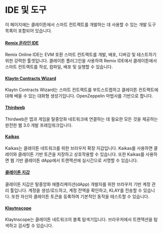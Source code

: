 # IDE 및 도구

이 페이지에는 클레이튼에서 스마트 컨트랙트를 개발하는 데 사용할 수 있는 개발 도구 목록이 포함되어 있습니다.

#### [Remix 온라인 IDE](https://remix.ethereum.org/) <a href="#remix-ide" id="remix-ide"></a>

Remix Online IDE는 EVM 호환 스마트 컨트랙트를 개발, 배포, 디버깅 및 테스트하기 위한 강력한 툴셋입니다. 클레이튼 플러그인을 사용하여 Remix IDE에서 클레이튼에서 스마트 컨트랙트를 작성, 컴파일, 배포 및 실행할 수 있습니다.

#### [Klaytn Contracts Wizard](https://wizard.klaytn.foundation/) <a href="#klaytn-contract-wizard" id="klaytn-contract-wizard"></a>

Klaytn Contracts Wizard는 스마트 컨트랙트를 부트스트랩하고 클레이튼 컨트랙트에 대해 배울 수 있는 대화형 생성기입니다. OpenZeppelin 마법사를 기반으로 합니다.

#### [Thirdweb](../deploy/thirdweb.md) <a href="#thirdweb" id="thirdweb"></a>

Thirdweb은 앱과 게임을 탈중앙화 네트워크에 연결하는 데 필요한 모든 것을 제공하는 완전한 웹 3.0 개발 프레임워크입니다.

#### [Kaikas](../../tools/wallets/kaikas.md) <a href="#kaikas" id="kaikas"></a>

Kaikas는 클레이튼 네트워크를 위한 브라우저 확장 지갑입니다. Kaikas를 사용하면 클레이와 클레이튼 기반 토큰을 저장하고 상호작용할 수 있습니다. 또한 Kaikas를 사용하면 웹 기반 클레이튼 dApp에서 트랜잭션에 실시간으로 서명할 수 있습니다.

#### [클레이튼 지갑](../../tools/wallets/klaytn-wallet.md) <a href="#klaytn-wallet" id="klaytn-wallet"></a>

클레이튼 지갑은 탈중앙화 애플리케이션(dApp) 개발자를 위한 브라우저 기반 계정 관리 툴입니다. 계정을 생성/로드하고, 계정 잔액을 확인하고, KLAY를 전송할 수 있습니다. 또한 자신의 클레이튼 토큰을 등록하여 기본적인 동작을 테스트할 수 있습니다.

#### [Klaytnscope](../../tools/block-explorers/klaytnscope.md) <a href="#klaytnscope" id="klaytnscope"></a>

Klaytnscope는 클레이튼 네트워크의 블록 탐색기입니다. 브라우저에서 트랜잭션을 탐색하고 검사할 수 있습니다.
